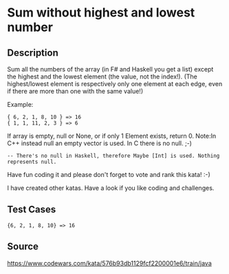 # Sum without highest and lowest number

## Description 

Sum all the numbers of the array (in F# and Haskell you get a list) except the highest and the lowest element (the value, not the index!).
(The highest/lowest element is respectively only one element at each edge, even if there are more than one with the same value!)

Example:

    { 6, 2, 1, 8, 10 } => 16
    { 1, 1, 11, 2, 3 } => 6
    
If array is empty, null or None, or if only 1 Element exists, return 0.
Note:In C++ instead null an empty vector is used. In C there is no null. ;-)

    -- There's no null in Haskell, therefore Maybe [Int] is used. Nothing represents null.
    
Have fun coding it and please don't forget to vote and rank this kata! :-)

I have created other katas. Have a look if you like coding and challenges.
     
## Test Cases

    {6, 2, 1, 8, 10} => 16

## Source
https://www.codewars.com/kata/576b93db1129fcf2200001e6/train/java
